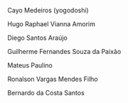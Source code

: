 Cayo Medeiros (yogodoshi)

Hugo Raphael Vianna Amorim

Diego Santos Araújo

Guilherme Fernandes Souza da Paixão

Mateus Paulino

Ronalson Vargas Mendes Filho

Bernardo da Costa Santos